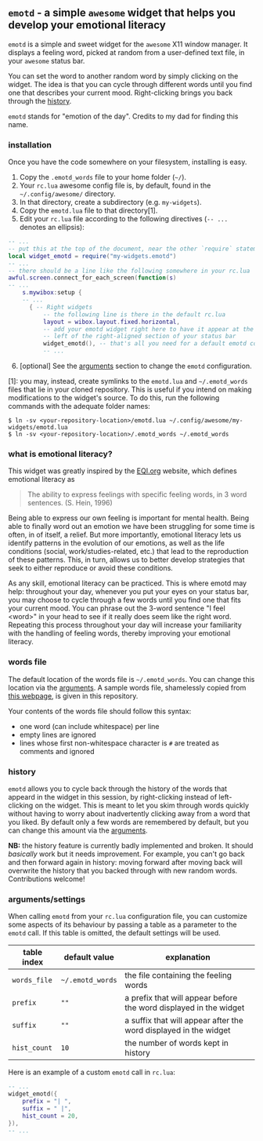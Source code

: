 ## `emotd` - a simple `awesome` widget that helps you develop your emotional literacy

`emotd` is a simple and sweet widget for the `awesome` X11 window manager. It displays a feeling word, picked at random from a user-defined text file, in your `awesome` status bar.

You can set the word to another random word by simply clicking on the widget. The idea is that you can cycle through different words until you find one that describes your current mood. Right-clicking brings you back through the [history](#history).

`emotd` stands for "emotion of the day". Credits to my dad for finding this name.

### installation

Once you have the code somewhere on your filesystem, installing is easy.
1. Copy the `.emotd_words` file to your home folder (`~/`).
2. Your `rc.lua` awesome config file is, by default, found in the `~/.config/awesome/` directory.
3. In that directory, create a subdirectory (e.g. `my-widgets`).
4. Copy the `emotd.lua` file to that directory[1].
5. Edit your `rc.lua` file according to the following directives (`-- ...` denotes an ellipsis):
  ```lua
  -- ...
  -- put this at the top of the document, near the other `require` statements
  local widget_emotd = require("my-widgets.emotd")
  -- ...
  -- there should be a line like the following somewhere in your rc.lua
  awful.screen.connect_for_each_screen(function(s)
  -- ...
      s.mywibox:setup {
      -- ...
        { -- Right widgets
            -- the following line is there in the default rc.lua
            layout = wibox.layout.fixed.horizontal,
            -- add your emotd widget right here to have it appear at the
            -- left of the right-aligned section of your status bar
            widget_emotd(), -- that's all you need for a default emotd configuration
            -- ...
  ```
6. [optional] See the [arguments](#argumentssettings) section to change the `emotd` configuration.

[1]: you may, instead, create symlinks to the `emotd.lua` and `~/.emotd_words` files that lie in your cloned repository. This is useful if you intend on making modifications to the widget's source. To do this, run the following commands with the adequate folder names:
```
$ ln -sv <your-repository-location>/emotd.lua ~/.config/awesome/my-widgets/emotd.lua
$ ln -sv <your-repository-location>/.emotd_words ~/.emotd_words
```

### what is emotional literacy?

This widget was greatly inspired by the [EQI.org](http://eqi.org/elit.htm) website, which defines emotional literacy as

> The ability to express feelings with specific feeling words, in 3 word sentences. (S. Hein, 1996)

Being able to express our own feeling is important for mental health. Being able to finally word out an emotion we have been struggling for some time is often, in of itself, a relief. But more importantly, emotional literacy lets us identify patterns in the evolution of our emotions, as well as the life conditions (social, work/studies-related, etc.) that lead to the reproduction of these patterns. This, in turn, allows us to better develop strategies that seek to either reproduce or avoid these conditions.

As any skill, emotional literacy can be practiced. This is where emotd may help: throughout your day, whenever you put your eyes on your status bar, you may choose to cycle through a few words until you find one that fits your current mood. You can phrase out the 3-word sentence "I feel \<word\>" in your head to see if it really does seem like the right word. Repeating this process throughout your day will increase your familiarity with the handling of feeling words, thereby improving your emotional literacy.

### words file

The default location of the words file is `~/.emotd_words`. You can change this location via the [arguments](#argumentssettings). A sample words file, shamelessly copied from [this webpage](http://www.psychpage.com/learning/library/assess/feelings.html), is given in this repository.

Your contents of the words file should follow this syntax:
- one word (can include whitespace) per line
- empty lines are ignored
- lines whose first non-whitespace character is `#` are treated as comments and ignored

### history

`emotd` allows you to cycle back through the history of the words that appeard in the widget in this session, by right-clicking instead of left-clicking on the widget. This is meant to let you skim through words quickly without having to worry about inadvertently clicking away from a word that you liked. By default only a few words are remembered by default, but you can change this amount via the [arguments](#argumentssettings).

**NB:** the history feature is currently badly implemented and broken. It should *basically* work but it needs improvement. For example, you can't go back and then forward again in history: moving forward after moving back will overwrite the history that you backed through with new random words. Contributions welcome!

### arguments/settings

When calling `emotd` from your `rc.lua` configuration file, you can customize some aspects of its behaviour by passing a table as a parameter to the `emotd` call. If this table is omitted, the default settings will be used.

| table index | default value | explanation |
| ----------- | ------------- | ----------- |
| `words_file` | `~/.emotd_words` | the file containing the feeling words |
| `prefix` | `""` | a prefix that will appear before the word displayed in the widget |
| `suffix` | `""` | a suffix that will appear after the word displayed in the widget |
| `hist_count` | `10` | the number of words kept in history |

Here is an example of a custom `emotd` call in `rc.lua`:
```lua
-- ...
widget_emotd({
    prefix = "| ",
    suffix = " |",
    hist_count = 20,
}),
-- ...
```
